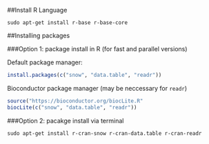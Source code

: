 ##Install R Language
```shell
sudo apt-get install r-base r-base-core
```

##Installing packages

###Option 1: package install in R (for fast and parallel versions)

Default package manager:
```r
install.packages(c("snow", "data.table", "readr"))
```

Bioconductor package manager (may be neccessary for `readr`)
```r
source("https://bioconductor.org/biocLite.R"
biocLite(c("snow", "data.table", "readr"))
```

###Option 2: pacakge install via terminal
```shell
sudo apt-get install r-cran-snow r-cran-data.table r-cran-readr
```
